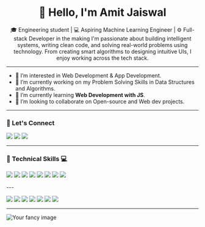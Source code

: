 

<h1 align="center">👋 Hello, I'm Amit Jaiswal</h1>

<p align="center">
🎓 Engineering student | 💻 Aspiring Machine Learning Engineer | ⚙️ Full-stack Developer in the making
I'm passionate about building intelligent systems, writing clean code, and solving real-world problems using technology. From creating smart algorithms to designing intuitive UIs, I enjoy working across the tech stack.
</p>

---

- 👀 I’m interested in Web Development & App Development.
- 🧠 I’m currently working on my Problem Solving Skills in Data Structures and Algorithms.
- 🌱 I’m currently learning <strong>Web Development with JS</strong>.
- 💞️ I’m looking to collaborate on Open-source and Web dev projects.

---

### 🤝 Let's Connect
<p>
  <a href="https://www.linkedin.com/in/amit-jaiswal-152ab0244/" target="_blank"><img src="https://img.shields.io/badge/LinkedIn-blue?style=for-the-badge&logo=linkedin" /></a>
  <a href="https://www.instagram.com/amit_jaiswal_1318/" target="_blank"><img src="https://img.shields.io/badge/Instagram-pink?style=for-the-badge&logo=instagram" /></a>
  <a href="mailto:imamitsj@gmail.com"><img src="https://img.shields.io/badge/Gmail-red?style=for-the-badge&logo=gmail" /></a>
</p>

---

### 🧠 Technical Skills 💻
<p>
  <!-- Add icons here from https://simpleicons.org/ -->
  <img src="https://img.shields.io/badge/Java-%23ED8B00.svg?logo=openjdk&logoColor=white" />
  <img src="https://img.shields.io/badge/C++-%2300599C.svg?logo=c%2B%2B&logoColor=white" />
  <img src="https://img.shields.io/badge/Python-3776AB?logo=python&logoColor=fff" />
  <img src="https://img.shields.io/badge/HTML-%23E34F26.svg?logo=html5&logoColor=white" />
  <img src="https://img.shields.io/badge/CSS-639?logo=css&logoColor=fff" />
  <img src="https://img.shields.io/badge/JavaScript-F7DF1E?logo=javascript&logoColor=000" />
  <img src="https://img.shields.io/badge/MongoDB-%234ea94b.svg?logo=mongodb&logoColor=white" />
  <img src="https://img.shields.io/badge/MySQL-4479A1?logo=mysql&logoColor=fff" />
  </p>
---
  <p>
  <img src="https://img.shields.io/badge/Google%20Colab-F9AB00?logo=googlecolab&logoColor=fff" />
  <img src="https://custom-icon-badges.demolab.com/badge/Matplotlib-71D291?logo=matplotlib&logoColor=fff" />
  <img src="https://img.shields.io/badge/NumPy-4DABCF?logo=numpy&logoColor=fff" />
  <img src="https://img.shields.io/badge/Pandas-150458?logo=pandas&logoColor=fff" />
  <img src="https://custom-icon-badges.demolab.com/badge/Power%20BI-F1C912?logo=power-bi&logoColor=fff" />
  <img src="https://img.shields.io/badge/-scikit--learn-%23F7931E?logo=scikit-learn&logoColor=white" />
  <img src="https://custom-icon-badges.demolab.com/badge/Tableau-0176D3?logo=tableau&logoColor=fff" />
  </p>
  

  

  
  <!-- Add more as needed -->
</p>

---

![Your fancy image](https://your-image-link.com)
